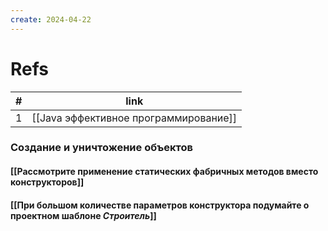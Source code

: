 ```yaml
---
create: 2024-04-22
---
```

# Refs
| #   | link                                   | 
| --- | -------------------------------------- |
| 1   | [[Java эффективное программирование]]  |

### Создание и уничтожение объектов
#### [[Рассмотрите применение статических фабричных методов вместо конструкторов]]
#### [[При большом количестве параметров конструктора подумайте о проектном шаблоне *Строитель*]]